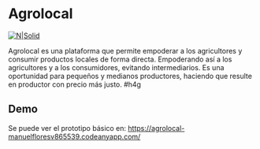 # Agrolocal

[![N|Solid](http://www.semillascorrea.com/assets/img/boletines/AGRI.jpg)](https://agrolocal-manuelfloresv865539.codeanyapp.com/)

Agrolocal es una plataforma que permite empoderar a los agricultores y consumir productos locales de forma directa. Empoderando así a los agricultores y a los consumidores, evitando intermediarios. 
Es una oportunidad para pequeños y medianos productores, haciendo que resulte en productor con precio más justo.  #h4g


## Demo
Se puede ver el prototipo básico en: https://agrolocal-manuelfloresv865539.codeanyapp.com/
